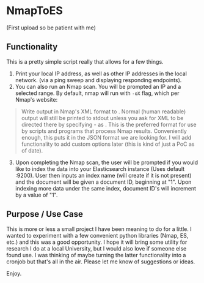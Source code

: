 # NmapToES
(First upload so be patient with me)
## Functionality
This is a pretty simple script really that allows for a few things.
1. Print your local IP address, as well as other IP addresses in the local network. (via a ping sweep and displaying responding endpoints).
2. You can also run an Nmap scan. You will be prompted an IP and a selected range. By default, nmap will run with `-oX` flag, which per Nmap's website:
> Write output in Nmap's XML format to <filename>. Normal (human readable) output will still be printed to stdout unless you ask for XML to be directed there by specifying - as <filename>. This is the preferred format for use by scripts and programs that process Nmap results.
Conveniently enough, this puts it in the JSON format we are looking for. I will add functionality to add custom options later (this is kind of just a PoC as of date).
3. Upon completing the Nmap scan, the user will be prompted if you would like to index the data into your Elasticsearch instance (Uses default :9200). User then inputs an index name (will create if it is not present) and the document will be given a document ID, beginning at "1". Upon indexing more data under the same index, document ID's will increment by a value of "1".
## Purpose / Use Case
This is more or less a small project I have been meaning to do for a little. I wanted to experiment with a few convenient python libraries (Nmap, ES, etc.) and this was a good opportunity. I hope it will bring some utility for research I do at a local University, but I would also love if someone else found use. I was thinking of maybe turning the latter functionality into a cronjob but that's all in the air. Please let me know of suggestions or ideas.

Enjoy.
